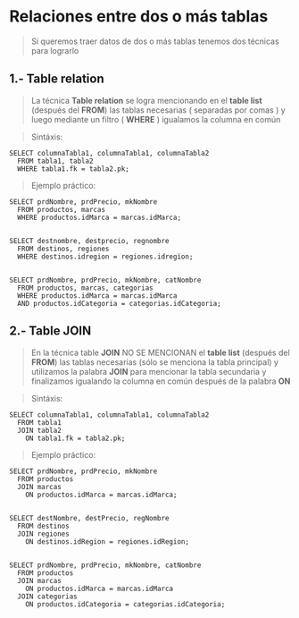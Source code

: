 # Relaciones entre dos o más tablas

> Si queremos traer datos de dos o más tablas 
> tenemos dos técnicas para lograrlo

## 1.- Table relation
> La técnica **Table relation** se logra mencionando en el **table list** (después del **FROM**) las tablas necesarias ( separadas por comas )
> y luego mediante un filtro ( **WHERE** ) igualamos la columna en común

> Sintáxis: 

    SELECT columnaTabla1, columnaTabla1, columnaTabla2  
      FROM tabla1, tabla2  
      WHERE tabla1.fk = tabla2.pk;


> Ejemplo práctico:  

    SELECT prdNombre, prdPrecio, mkNombre  
      FROM productos, marcas  
      WHERE productos.idMarca = marcas.idMarca; 


    SELECT destnombre, destprecio, regnombre
      FROM destinos, regiones
      WHERE destinos.idregion = regiones.idregion;


    SELECT prdNombre, prdPrecio, mkNombre, catNombre  
      FROM productos, marcas, categorias  
      WHERE productos.idMarca = marcas.idMarca  
      AND productos.idCategoria = categorias.idCategoria;


## 2.- Table JOIN
> En la técnica table **JOIN** NO SE MENCIONAN 
> el **table list** (después del **FROM**) 
> las tablas necesarias (sólo se menciona la tabla principal)
> y utilizamos la palabra **JOIN** para mencionar la 
> tabla secundaria 
> y finalizamos igualando la columna en común después
> de la palabra **ON**


> Sintáxis: 

    SELECT columnaTabla1, columnaTabla1, columnaTabla2  
      FROM tabla1  
      JOIN tabla2  
        ON tabla1.fk = tabla2.pk;

> Ejemplo práctico: 
 
    SELECT prdNombre, prdPrecio, mkNombre  
      FROM productos  
      JOIN marcas  
        ON productos.idMarca = marcas.idMarca; 


    SELECT destNombre, destPrecio, regNombre  
      FROM destinos  
      JOIN regiones  
        ON destinos.idRegion = regiones.idRegion;


    SELECT prdNombre, prdPrecio, mkNombre, catNombre    
      FROM productos  
      JOIN marcas  
        ON productos.idMarca = marcas.idMarca  
      JOIN categorias  
        ON productos.idCategoria = categorias.idCategoria;


